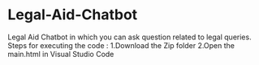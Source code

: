# Legal-Aid-Chatbot
Legal Aid Chatbot in which you can ask question related to legal queries.
Steps for executing the code :
 1.Download the Zip folder
 2.Open the main.html in Visual Studio Code
